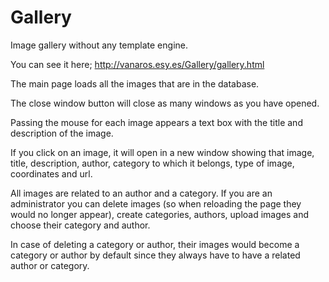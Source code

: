 # Gallery
Image gallery without any template engine.

You can see it here; http://vanaros.esy.es/Gallery/gallery.html

The main page loads all the images that are in the database.

The close window button will close as many windows as you have opened.

Passing the mouse for each image appears a text box with the title and description of the image.

If you click on an image, it will open in a new window showing that image, title, description, author, category to which it belongs, type of image, coordinates and url.

All images are related to an author and a category.
If you are an administrator you can delete images (so when reloading the page they would no longer appear), create categories, authors, upload images and choose their category and author.

In case of deleting a category or author, their images would become a category or author by default since they always have to have a related author or category.
